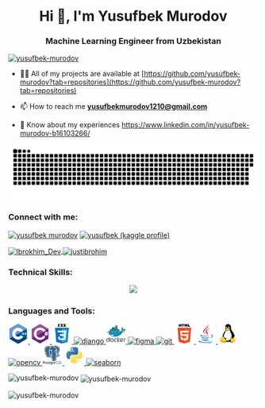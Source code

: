 <h1 align="center">Hi 👋, I'm Yusufbek Murodov</h1>
<h3 align="center">Machine Learning Engineer from Uzbekistan</h3>


<p align="left"> <a href="https://github.com/ryo-ma/github-profile-trophy"><img src="https://github-profile-trophy.vercel.app/?username=yusufbek-murodov" alt="yusufbek-murodov" /></a> </p>

<p align="left">  </p>

- 👨‍💻 All of my projects are available at [https://github.com/yusufbek-murodov?tab=repositories](https://github.com/yusufbek-murodov?tab=repositories)

- 📫 How to reach me **yusufbekmurodov1210@gmail.com**

- 📄 Know about my experiences https://www.linkedin.com/in/yusufbek-murodov-b16103266/

<p align="center">
 <img width="600" src="github-snake.svg" alt="snake"/>
</p>

<h3 align="left">Connect with me:</h3>
<p align="left">
<a href="https://www.linkedin.com/in/yusufbek-murodov-b16103266/" target="blank"><img align="center" src="https://raw.githubusercontent.com/rahuldkjain/github-profile-readme-generator/master/src/images/icons/Social/linked-in-alt.svg" alt="yusufbek murodov" height="30" width="40" /></a>
<a href="https://www.kaggle.com/murodovyusufbek" target="blank"><img align="center" src="https://raw.githubusercontent.com/rahuldkjain/github-profile-readme-generator/master/src/images/icons/Social/kaggle.svg" alt="yusufbek (kaggle profile)" height="30" width="40" /></a>
</p>
<p align="left">
	<a href="https://t.me/yusufbekmurodov" rel="nofollow">
	<img align="center" src="https://www.vectorlogo.zone/logos/telegram/telegram-icon.svg" alt="Ibrokhim_Dev" height="40" width="40" />
	</a>
    <a href="https://www.instagram.com/yusufbekmurodov_" rel="nofollow">
	<img align="center" src="https://www.vectorlogo.zone/logos/instagram/instagram-icon.svg" alt="justibrohim" height="40" width="40" />
	</a>   
</p>

<h3 align="left">Technical Skills:</h3>
<p align="center">
  <img src="https://skillicons.dev/icons?i=python,tensorflow,pytorch,postgresql,docker,linux,git,github,selenium" />
</p>

<h3 align="left">Languages and Tools:</h3>
<p align="left"> <a href="https://www.w3schools.com/cpp/" target="_blank" rel="noreferrer"> <img src="https://raw.githubusercontent.com/devicons/devicon/master/icons/cplusplus/cplusplus-original.svg" alt="cplusplus" width="40" height="40"/> </a> <a href="https://www.w3schools.com/cs/" target="_blank" rel="noreferrer"> <img src="https://raw.githubusercontent.com/devicons/devicon/master/icons/csharp/csharp-original.svg" alt="csharp" width="40" height="40"/> </a> <a href="https://www.w3schools.com/css/" target="_blank" rel="noreferrer"> <img src="https://raw.githubusercontent.com/devicons/devicon/master/icons/css3/css3-original-wordmark.svg" alt="css3" width="40" height="40"/> </a> <a href="https://www.djangoproject.com/" target="_blank" rel="noreferrer"> <img src="https://cdn.worldvectorlogo.com/logos/django.svg" alt="django" width="40" height="40"/> </a> <a href="https://www.docker.com/" target="_blank" rel="noreferrer"> <img src="https://raw.githubusercontent.com/devicons/devicon/master/icons/docker/docker-original-wordmark.svg" alt="docker" width="40" height="40"/> </a> <a href="https://www.figma.com/" target="_blank" rel="noreferrer"> <img src="https://www.vectorlogo.zone/logos/figma/figma-icon.svg" alt="figma" width="40" height="40"/> </a> <a href="https://git-scm.com/" target="_blank" rel="noreferrer"> <img src="https://www.vectorlogo.zone/logos/git-scm/git-scm-icon.svg" alt="git" width="40" height="40"/> </a> <a href="https://www.w3.org/html/" target="_blank" rel="noreferrer"> <img src="https://raw.githubusercontent.com/devicons/devicon/master/icons/html5/html5-original-wordmark.svg" alt="html5" width="40" height="40"/> </a> <a href="https://www.java.com" target="_blank" rel="noreferrer"> <img src="https://raw.githubusercontent.com/devicons/devicon/master/icons/java/java-original.svg" alt="java" width="40" height="40"/> </a> <a href="https://www.linux.org/" target="_blank" rel="noreferrer"> <img src="https://raw.githubusercontent.com/devicons/devicon/master/icons/linux/linux-original.svg" alt="linux" width="40" height="40"/> </a> <a href="https://opencv.org/" target="_blank" rel="noreferrer"> <img src="https://www.vectorlogo.zone/logos/opencv/opencv-icon.svg" alt="opencv" width="40" height="40"/> </a> </a> <a href="https://www.postgresql.org" target="_blank" rel="noreferrer"> <img src="https://raw.githubusercontent.com/devicons/devicon/master/icons/postgresql/postgresql-original-wordmark.svg" alt="postgresql" width="40" height="40"/> </a> <a href="https://www.python.org" target="_blank" rel="noreferrer"> <img src="https://raw.githubusercontent.com/devicons/devicon/master/icons/python/python-original.svg" alt="python" width="40" height="40"/> </a> <a href="https://seaborn.pydata.org/" target="_blank" rel="noreferrer"> <img src="https://seaborn.pydata.org/_images/logo-mark-lightbg.svg" alt="seaborn" width="40" height="40"/> </a> </p>

<p><img align="left" src="https://github-readme-stats.vercel.app/api/top-langs?username=yusufbek-murodov&show_icons=true&locale=en&layout=compact" alt="yusufbek-murodov" /></p>

<p> <img align="center" src="https://github-readme-stats.vercel.app/api?username=yusufbek-murodov&show_icons=true&locale=en" alt="yusufbek-murodov" /></p>

<p><img align="center" src="https://github-readme-streak-stats.herokuapp.com/?user=yusufbek-murodov&" alt="yusufbek-murodov" /></p>
